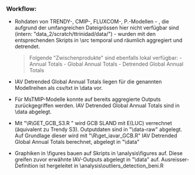 ### Workflow: 
- Rohdaten von TRENDY-, CMIP-, FLUXCOM-, P.-Modellen - , die aufgrund der umfangreichen Dateigrössen hier nicht verfügbar sind (intern: "data_2/scratch/ttrinidad/data/") - wurden mit den entsprechenden Skripts in \src temporal und räumlich aggregiert und detrendet. 
	> Folgende "Zwischenprodukte" sind ebenfalls lokal verfügbar: 
		- Annual Totals
		- Global Annual Totals
		- Detrended Global Annual Totals

- IAV Detrended Global Annual Totals liegen für die genannten Modellreihen als csv/txt in \data vor. 
- Für MsTMIP-Modelle konnte auf bereits aggregierte Outputs zurückgegriffen werden. IAV Detrended Global Annual Totals sind in \data abgelegt. 
- Mit "\R\GET_GCB_S3.R "  wird GCB SLAND mit E(LUC) verrechnet (äquivalent zu Trendy S3).  Outputdaten sind in "\data-raw" abgelegt. Auf Grundlage dieser wird mit "\R\get_iavar_GCB.R" IAV Detrended Global Annual Totals berechnet, abgelegt in "\data"
- Graphiken in \figures bauen auf Skripts in \analysis\figures auf. Diese greifen zuvor erwähnte IAV-Outputs abgelegt in "\data" auf. Ausreisser-Definition ist hergeleitet in \analysis\outliers_detection_beni.R
